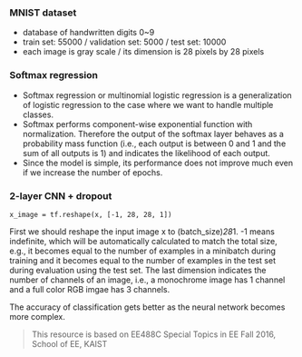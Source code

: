 
### MNIST dataset
* database of handwritten digits 0~9
* train set: 55000 / validation set: 5000 / test set: 10000
* each image is gray scale / its dimension is 28 pixels by 28 pixels

### Softmax regression
- Softmax regression or multinomial logistic regression is a generalization of logistic regression to the case where we want to handle multiple classes.
- Softmax performs component-wise exponential function with normalization. Therefore the output of the softmax layer behaves as a probability mass function (i.e., each output is between 0 and 1 and the sum of all outputs is 1) and indicates the likelihood of each output.
- Since the model is simple, its performance does not improve much even if we increase the number of epochs. 

### 2-layer CNN + dropout
```
x_image = tf.reshape(x, [-1, 28, 28, 1])
```
First we should reshape the input image x to (batch_size)*28*1. -1 means indefinite, which will be automatically calculated to match the total size, e.g., it becomes equal to the number of examples in a minibatch during training and it becomes equal to the number of examples in the test set during evaluation using the test set. The last dimension indicates the number of channels of an image, i.e., a monochrome image has 1 channel and a full color RGB imgae has 3 channels. 



The accuracy of classification gets better as the neural network becomes more complex.

> This resource is based on EE488C Special Topics in EE <Deep Learning and AlphaGo> Fall 2016, School of EE, KAIST

